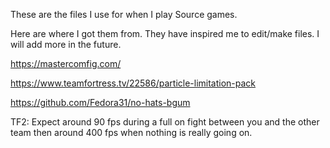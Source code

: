 These are the files I use for when I play Source games.

Here are where I got them from. They have inspired me to edit/make files. I will add more in the future.

  https://mastercomfig.com/
  
  https://www.teamfortress.tv/22586/particle-limitation-pack

  https://github.com/Fedora31/no-hats-bgum


TF2: Expect around 90 fps during a full on fight between you and the other team then around 400 fps when nothing is really going on.
